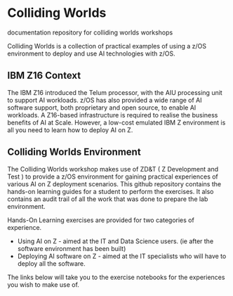 # Colliding Worlds
documentation repository for colliding worlds workshops

Colliding Worlds is a collection of practical examples of using a z/OS environment to deploy and use AI technologies with z/OS.

## IBM Z16 Context
The IBM Z16 introduced the Telum processor, with the AIU processing unit to support AI workloads.
z/OS has also provided a wide range of AI software support, both proprietary and open source, to enable AI workloads.
A Z16-based infrastructure is required to realise the business benefits of AI at Scale.
However, a low-cost emulated IBM Z environment is all you need to learn how to deploy AI on Z.

## Colliding Worlds Environment
The Colliding Worlds workshop makes use of ZD&T ( Z Development and Test ) to provide a z/OS environment for gaining practical experiences of various AI on Z deployment scenarios. This github repository contains the hands-on learning guides for a student to perform the exercises. It also contains an audit trail of all the work that was done to prepare the lab environment.

Hands-On Learning exercises are provided for two categories of experience.

* Using AI on Z - aimed at the IT and Data Science users. (ie after the software environment has been built)
* Deploying AI software on Z - aimed at the IT specialists who will have to deploy all the software.

The links below will take you to the exercise notebooks for the experiences you wish to make use of.

